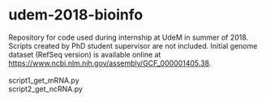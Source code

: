 # udem-2018-bioinfo

Repository for code used during internship at UdeM in summer of 2018. Scripts created by PhD student supervisor are not included. Initial genome dataset (RefSeq version) is available online at https://www.ncbi.nlm.nih.gov/assembly/GCF_000001405.38.  
\
script1_get_mRNA.py\
script2_get_ncRNA.py
